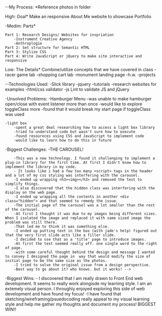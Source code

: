 --My Process:
*Reference photos in folder

High: Goal*
Make an responsive About Me website to showcase Portfolio


-Medim: Parts*
 
	Part 1: Research Designs/ Websites for inspriation
		-Instrument Creative Agency
		-Anthroplogie
	Part 2: Set structure for Semantic HTML
	Part 3: Stylize CSS
	Part 4: Write JavaScript or jQuery to make site interactive and responsive

Low: The Details*
	Combine/utilize concepts that we have covered in class
		-racer game lab
		-shopping cart lab
		-monument landing page
		-h.w.
		-projects



--Technologies Used:
	-Slick library
	-jquery
	-tutorials
	-research websites for examples 
	-html/css validator
	-js Lint to validate JS and jQuery

-Unsolved Problems:
	-Hamburger Menu
		-was unable to make hamburger open/close with event listener more than once
		-would like to explore toggleClass more
		-found that it would break my start page if toggleClass was used

	-light box
		-spent a great deal researching how to access a light box library
		-tried to understand code but wasn't sure how to execute
		-found resoureces using CSS and JavaScript to implement code
		-would like to learn how to do this in future

-Biggest Challenges:
	-THE CAROUSEL!

		-This was a new technology. I found it challenging to implement a plug-in library for the first time. At first I didn't know how to implement the library in my code.
		- It looks like i had a few too many <script> tags in the header and a lot of my css styling was interfering with the carousel. 
		-I ended up wrapping <h3><img></h3> and removed the text to simplify things. 
		-I also discovered that the hidden class was interfering with the display on the web page. 
		-I ended up wrapping all the contents in another <div class="hidden"> and that seemed to remedy the issue. 
		-The initial page of the carousel was a lot smaller than the rest of the carousel. 
		-At first I thought it was due to my images being different sizes. When I isolated the image and replaced it with same sized image the problem was still there. 
		-That led me to think it was something else.  
		-I ended up putting text in the box (with jade's help) figured out that the very first slide acts like a filler slide. 
		-I decided to use that as a 'title' page to introduce images. 
		-At first the text seemed really off. one single word to the right of page. 
		-with some careful thought behind the design and message I wanted to convey I designed the page in  way that would modify the size of initial page to be the same size as the photos. 
		-I tried to solve the original issue from a design perspective. 
		-Best way to go about it? who knows. but it works! -->

-Biggest Wins:
	- I discovered that I am really drawn to Front End web development. It seems to really work alongisde my learning style. I am an extemely visual person. I throughly enjoyed exploring this side of web development and have found my focus!
	-I have found that sketching/wireframing/psuedocoding really appeal to my visual learning style and help me gather my thoughts and document my process! BIGGEST WIN!!	
